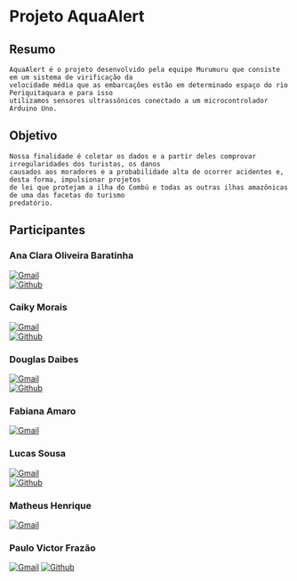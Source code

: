 # Projeto AquaAlert

## Resumo

    AquaAlert é o projeto desenvolvido pela equipe Murumuru que consiste em um sistema de virificação da 
    velocidade média que as embarcações estão em determinado espaço do rio Periquitaquara e para isso 
    utilizamos sensores ultrassônicos conectado a um microcontrolador Arduino Uno. 


## Objetivo

    Nossa finalidade é coletar os dados e a partir deles comprovar irregularidades dos turistas, os danos 
    causados aos moradores e a probabilidade alta de ocorrer acidentes e, desta forma, impulsionar projetos 
    de lei que protejam a ilha do Combú e todas as outras ilhas amazônicas de uma das facetas do turismo 
    predatório.


## Participantes

### Ana Clara Oliveira Baratinha 

[![Gmail](https://img.shields.io/badge/Gmail-D14836?style=for-the-badge&logo=gmail&logoColor=white)](mailto:anaclara.o.baratinha@gmail.com)   
[![Github](https://img.shields.io/badge/GitHub-100000?style=for-the-badge&logo=github&logoColor=white)](https://github.com/naclara-batatinha)


### Caiky Morais

[![Gmail](https://img.shields.io/badge/Gmail-D14836?style=for-the-badge&logo=gmail&logoColor=white)](mailto:caiky23070071@aluno.cesupa.br)   
[![Github](https://img.shields.io/badge/GitHub-100000?style=for-the-badge&logo=github&logoColor=white)](https://github.com/caikymorais)


### Douglas Daibes

[![Gmail](https://img.shields.io/badge/Gmail-D14836?style=for-the-badge&logo=gmail&logoColor=white)](mailto:douglas23070065@aluno.cesupa.br)   
[![Github](https://img.shields.io/badge/GitHub-100000?style=for-the-badge&logo=github&logoColor=white)](https://github.com/douglasdaibes)


### Fabiana Amaro

[![Gmail](https://img.shields.io/badge/Gmail-D14836?style=for-the-badge&logo=gmail&logoColor=white)](mailto:fabianyamarof@gmail.com)   


### Lucas Sousa

[![Gmail](https://img.shields.io/badge/Gmail-D14836?style=for-the-badge&logo=gmail&logoColor=white)](mailto:lucas23070056@aluno.cesupa.br)   
[![Github](https://img.shields.io/badge/GitHub-100000?style=for-the-badge&logo=github&logoColor=white)](https://github.com/Lgsouz)


### Matheus Henrique

[![Gmail](https://img.shields.io/badge/Gmail-D14836?style=for-the-badge&logo=gmail&logoColor=white)](mailto:matheus23270202@aluno.cesupa.br) 


### Paulo Victor Frazão 

 [![Gmail](https://img.shields.io/badge/Gmail-D14836?style=for-the-badge&logo=gmail&logoColor=white)](mailto:pvictorfrazao0@gmail.com)
 [![Github](https://img.shields.io/badge/GitHub-100000?style=for-the-badge&logo=github&logoColor=white)](https://github.com/Pvictorfrazao)
